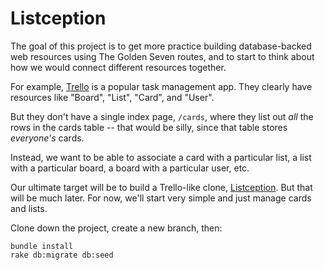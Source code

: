 # Listception

The goal of this project is to get more practice building database-backed web resources using The Golden Seven routes, and to start to think about how we would connect different resources together.

For example, [Trello](https://trello.com/) is a popular task management app. They clearly have resources like "Board", "List", "Card", and "User".

But they don't have a single index page, `/cards`, where they list out *all* the rows in the cards table -- that would be silly, since that table stores *everyone's* cards.

Instead, we want to be able to associate a card with a particular list, a list with a particular board, a board with a particular user, etc.

Our ultimate target will be to build a Trello-like clone, [Listception](http://www.listception.com). But that will be much later. For now, we'll start very simple and just manage cards and lists.

Clone down the project, create a new branch, then:

    bundle install
    rake db:migrate db:seed
